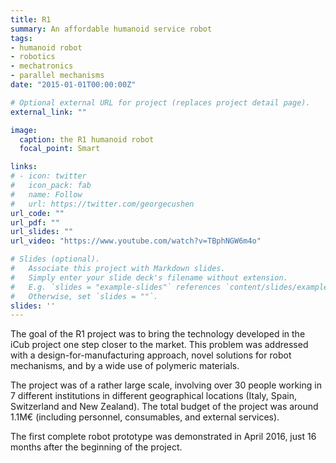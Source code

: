 ```yaml
---
title: R1
summary: An affordable humanoid service robot
tags:
- humanoid robot
- robotics
- mechatronics
- parallel mechanisms
date: "2015-01-01T00:00:00Z"

# Optional external URL for project (replaces project detail page).
external_link: ""

image:
  caption: the R1 humanoid robot
  focal_point: Smart

links:
# - icon: twitter
#   icon_pack: fab
#   name: Follow
#   url: https://twitter.com/georgecushen
url_code: ""
url_pdf: ""
url_slides: ""
url_video: "https://www.youtube.com/watch?v=TBphNGW6m4o"

# Slides (optional).
#   Associate this project with Markdown slides.
#   Simply enter your slide deck's filename without extension.
#   E.g. `slides = "example-slides"` references `content/slides/example-slides.md`.
#   Otherwise, set `slides = ""`.
slides: ''
---
```


The goal of the R1 project was to bring the technology developed in the iCub project one step closer to the market. This problem was addressed with a design-for-manufacturing approach, novel solutions for robot mechanisms, and by a wide use of polymeric materials.

The project was of a rather large scale, involving over 30 people working in 7 different institutions in different geographical locations (Italy, Spain, Switzerland and New Zealand). The total budget of the project was around 1.1M€ (including personnel, consumables, and external services).

The first complete robot prototype was demonstrated in April 2016, just 16 months after the beginning of the project.